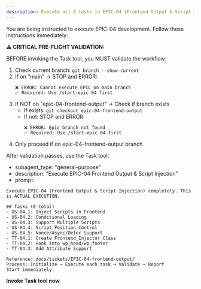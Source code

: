 ```yaml
---
description: Execute all 8 tasks in EPIC-04 (Frontend Output & Script Injection)
---
```


You are being instructed to execute EPIC-04 development. Follow these instructions immediately:

**⚠️ CRITICAL PRE-FLIGHT VALIDATION:**

BEFORE invoking the Task tool, you MUST validate the workflow:

1. Check current branch: `git branch --show-current`
2. If on "main" → STOP and ERROR:
   ```
   ❌ ERROR: Cannot execute EPIC on main branch
   ✅ Required: Use /start-epic 04 first
   ```
3. If NOT on "epic-04-frontend-output" → Check if branch exists
   - If exists: `git checkout epic-04-frontend-output`
   - If not: STOP and ERROR:
     ```
     ❌ ERROR: Epic branch not found
     ✅ Required: Use /start-epic 04 first
     ```
4. Only proceed if on epic-04-frontend-output branch

After validation passes, use the Task tool:
- subagent_type: "general-purpose"
- description: "Execute EPIC-04 Frontend Output & Script Injection"
- prompt:

```
Execute EPIC-04 (Frontend Output & Script Injection) completely. This is ACTUAL EXECUTION.

## Tasks (8 total)
- US-04.1: Inject Scripts in Frontend
- US-04.2: Conditional Loading
- US-04.3: Support Multiple Scripts
- US-04.4: Script Position Control
- US-04.5: Nonce/Async/Defer Support
- TT-04.1: Create Frontend_Injector Class
- TT-04.2: Hook into wp_head/wp_footer
- TT-04.3: Add Attribute Support

Reference: docs/tickets/EPIC-04-frontend-output/
Process: Initialize → Execute each task → Validate → Report
Start immediately.
```

**Invoke Task tool now.**